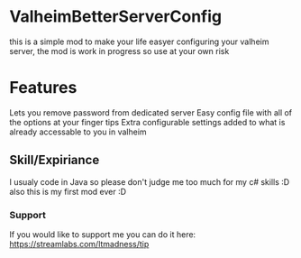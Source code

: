 # ValheimBetterServerConfig
this is a simple mod to make your life easyer configuring your valheim server, the mod is work in progress so use at your own risk

# Features
Lets you remove password from dedicated server
Easy config file with all of the options at your finger tips
Extra configurable settings added to what is already accessable to you in valheim

## Skill/Expiriance
I usualy code in Java so please don't judge me too much for my c# skills :D also this is my first mod ever :D

### Support
If you would like to support me you can do it here: https://streamlabs.com/ltmadness/tip
